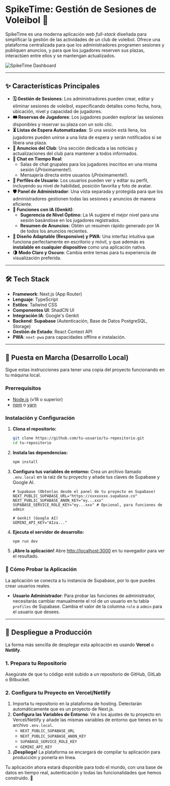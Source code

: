 
# SpikeTime: Gestión de Sesiones de Voleibol 🏐

SpikeTime es una moderna aplicación web _full-stack_ diseñada para simplificar la gestión de las actividades de un club de voleibol. Ofrece una plataforma centralizada para que los administradores programen sesiones y publiquen anuncios, y para que los jugadores reserven sus plazas, interactúen entre ellos y se mantengan actualizados.

![SpikeTime Dashboard](https://i.imgur.com/w2aVvGZ.png)

---

## ✨ Características Principales

-   **🗓️ Gestión de Sesiones**: Los administradores pueden crear, editar y eliminar sesiones de voleibol, especificando detalles como fecha, hora, ubicación, nivel y capacidad de jugadores.
-   **🎟️ Reservas de Jugadores**: Los jugadores pueden explorar las sesiones disponibles y reservar su plaza con un solo clic.
-   **⏳ Listas de Espera Automatizadas**: Si una sesión está llena, los jugadores pueden unirse a una lista de espera y serán notificados si se libera una plaza.
-   **📢 Anuncios del Club**: Una sección dedicada a las noticias y actualizaciones del club para mantener a todos informados.
-   **💬 Chat en Tiempo Real**:
    -   Salas de chat grupales para los jugadores inscritos en una misma sesión (¡Próximamente!).
    -   Mensajería directa entre usuarios (¡Próximamente!).
-   **👤 Perfiles de Usuario**: Los usuarios pueden ver y editar su perfil, incluyendo su nivel de habilidad, posición favorita y foto de avatar.
-   **🛡️ Panel de Administrador**: Una vista separada y protegida para que los administradores gestionen todas las sesiones y anuncios de manera eficiente.
-   **🤖 Funciones con IA (Genkit)**:
    -   **Sugerencia de Nivel Óptimo**: La IA sugiere el mejor nivel para una sesión basándose en los jugadores registrados.
    -   **Resumen de Anuncios**: Obtén un resumen rápido generado por IA de todos los anuncios recientes.
-   **📱 Diseño Adaptable (Responsive) y PWA**: Una interfaz intuitiva que funciona perfectamente en escritorio y móvil, y que además es **instalable en cualquier dispositivo** como una aplicación nativa.
-   **🌗 Modo Claro y Oscuro**: Cambia entre temas para tu experiencia de visualización preferida.

---

## 🛠️ Tech Stack

-   **Framework**: Next.js (App Router)
-   **Lenguaje**: TypeScript
-   **Estilos**: Tailwind CSS
-   **Componentes UI**: ShadCN UI
-   **Integración IA**: Google's Genkit
-   **Backend**: **Supabase** (Autenticación, Base de Datos PostgreSQL, Storage)
-   **Gestión de Estado**: React Context API
-   **PWA**: `next-pwa` para capacidades offline e instalación.

---

## 🚀 Puesta en Marcha (Desarrollo Local)

Sigue estas instrucciones para tener una copia del proyecto funcionando en tu máquina local.

### Prerrequisitos

-   [Node.js](https://nodejs.org/) (v18 o superior)
-   [npm](https://www.npmjs.com/) o [yarn](https://yarnpkg.com/)

### Instalación y Configuración

1.  **Clona el repositorio:**
    ```bash
    git clone https://github.com/tu-usuario/tu-repositorio.git
    cd tu-repositorio
    ```

2.  **Instala las dependencias:**
    ```bash
    npm install
    ```

3.  **Configura tus variables de entorno:**
    Crea un archivo llamado `.env.local` en la raíz de tu proyecto y añade tus claves de Supabase y Google AI.
    ```
    # Supabase (Obtenlas desde el panel de tu proyecto en Supabase)
    NEXT_PUBLIC_SUPABASE_URL="https://xxxxxxxx.supabase.co"
    NEXT_PUBLIC_SUPABASE_ANON_KEY="ey...xxx"
    SUPABASE_SERVICE_ROLE_KEY="ey...xxx" # Opcional, para funciones de admin
    
    # Genkit (Google AI)
    GEMINI_API_KEY="AIza..."
    ```

4.  **Ejecuta el servidor de desarrollo:**
    ```bash
    npm run dev
    ```

5.  **¡Abre la aplicación!**
    Abre [http://localhost:3000](http://localhost:3000) en tu navegador para ver el resultado.

### 🧪 Cómo Probar la Aplicación

La aplicación se conecta a tu instancia de Supabase, por lo que puedes crear usuarios reales.

-   **Usuario Administrador**: Para probar las funciones de administrador, necesitarás cambiar manualmente el rol de un usuario en tu tabla `profiles` de Supabase. Cambia el valor de la columna `role` a `admin` para el usuario que desees.

---

## 🚢 Despliegue a Producción

La forma más sencilla de desplegar esta aplicación es usando **Vercel** o **Netlify**.

### 1. Prepara tu Repositorio

Asegúrate de que tu código esté subido a un repositorio de GitHub, GitLab o Bitbucket.

### 2. Configura tu Proyecto en Vercel/Netlify

1.  Importa tu repositorio en la plataforma de hosting. Detectarán automáticamente que es un proyecto de Next.js.
2.  **Configura las Variables de Entorno**: Ve a los ajustes de tu proyecto en Vercel/Netlify y añade las mismas variables de entorno que tienes en tu archivo `.env.local`.
    -   `NEXT_PUBLIC_SUPABASE_URL`
    -   `NEXT_PUBLIC_SUPABASE_ANON_KEY`
    -   `SUPABASE_SERVICE_ROLE_KEY`
    -   `GEMINI_API_KEY`
3.  **¡Despliega!** La plataforma se encargará de compilar tu aplicación para producción y ponerla en línea.

Tu aplicación ahora estará disponible para todo el mundo, con una base de datos en tiempo real, autenticación y todas las funcionalidades que hemos construido. 🎉
